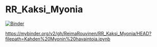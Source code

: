 # RR_Kaksi_Myonia

[![Binder](https://mybinder.org/badge_logo.svg)](https://mybinder.org/v2/gh/ReimaRouvinen/RR_Kaksi_Myonia/HEAD?filepath=Kahden%20Myonin%20havaintoja.ipynb)

https://mybinder.org/v2/gh/ReimaRouvinen/RR_Kaksi_Myonia/HEAD?filepath=Kahden%20Myonin%20havaintoja.ipynb
